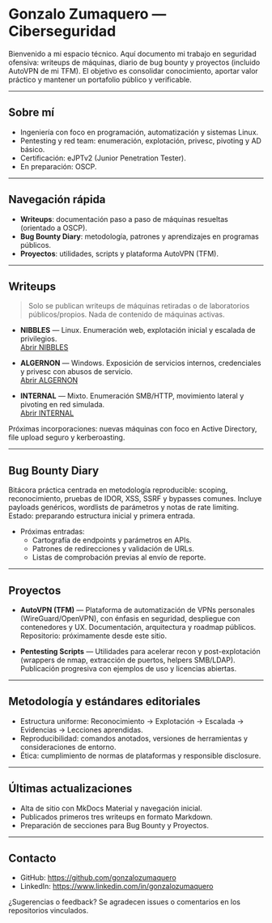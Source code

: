 # Gonzalo Zumaquero — Ciberseguridad

Bienvenido a mi espacio técnico. Aquí documento mi trabajo en seguridad ofensiva: writeups de máquinas, diario de bug bounty y proyectos (incluido AutoVPN de mi TFM). El objetivo es consolidar conocimiento, aportar valor práctico y mantener un portafolio público y verificable.

---

## Sobre mí

- Ingeniería con foco en programación, automatización y sistemas Linux.
- Pentesting y red team: enumeración, explotación, privesc, pivoting y AD básico.
- Certificación: eJPTv2 (Junior Penetration Tester).
- En preparación: OSCP.

---

## Navegación rápida

- **Writeups**: documentación paso a paso de máquinas resueltas (orientado a OSCP).
- **Bug Bounty Diary**: metodología, patrones y aprendizajes en programas públicos.
- **Proyectos**: utilidades, scripts y plataforma AutoVPN (TFM).

---

## Writeups

> Solo se publican writeups de máquinas retiradas o de laboratorios públicos/propios. Nada de contenido de máquinas activas.

- **NIBBLES** — Linux. Enumeración web, explotación inicial y escalada de privilegios.  
  [Abrir NIBBLES](NIBBLES.md)

- **ALGERNON** — Windows. Exposición de servicios internos, credenciales y privesc con abusos de servicio.  
  [Abrir ALGERNON](ALGERNON.md)

- **INTERNAL** — Mixto. Enumeración SMB/HTTP, movimiento lateral y pivoting en red simulada.  
  [Abrir INTERNAL](INTERNAL.md)

Próximas incorporaciones: nuevas máquinas con foco en Active Directory, file upload seguro y kerberoasting.

---

## Bug Bounty Diary

Bitácora práctica centrada en metodología reproducible: scoping, reconocimiento, pruebas de IDOR, XSS, SSRF y bypasses comunes. Incluye payloads genéricos, wordlists de parámetros y notas de rate limiting.  
Estado: preparando estructura inicial y primera entrada.

- Próximas entradas:  
  - Cartografía de endpoints y parámetros en APIs.  
  - Patrones de redirecciones y validación de URLs.  
  - Listas de comprobación previas al envío de reporte.

---

## Proyectos

- **AutoVPN (TFM)** — Plataforma de automatización de VPNs personales (WireGuard/OpenVPN), con énfasis en seguridad, despliegue con contenedores y UX. Documentación, arquitectura y roadmap públicos.  
  Repositorio: próximamente desde este sitio.

- **Pentesting Scripts** — Utilidades para acelerar recon y post-explotación (wrappers de nmap, extracción de puertos, helpers SMB/LDAP).  
  Publicación progresiva con ejemplos de uso y licencias abiertas.

---

## Metodología y estándares editoriales

- Estructura uniforme: Reconocimiento → Explotación → Escalada → Evidencias → Lecciones aprendidas.  
- Reproducibilidad: comandos anotados, versiones de herramientas y consideraciones de entorno.  
- Ética: cumplimiento de normas de plataformas y responsible disclosure.

---

## Últimas actualizaciones

- Alta de sitio con MkDocs Material y navegación inicial.  
- Publicados primeros tres writeups en formato Markdown.  
- Preparación de secciones para Bug Bounty y Proyectos.

---

## Contacto

- GitHub: https://github.com/gonzalozumaquero  
- LinkedIn: https://www.linkedin.com/in/gonzalozumaquero

¿Sugerencias o feedback? Se agradecen issues o comentarios en los repositorios vinculados.
